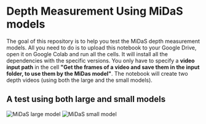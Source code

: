 # Depth Measurement Using MiDaS models
The goal of this repository is to help you test the MiDaS depth measurement models. All you need to do is to upload this notebook to your Google Drive, open it on Google Colab and run all the cells. It will install all the dependencies with the specific versions. You only have to specify a **video input path** in the cell **"Get the frames of a video and save them in the input folder, to use them by the MiDas model"**. The notebook will create two depth videos (using both the large and the small models).

## A test using both large and small models
![MiDaS large model](large_model_depth_measurement.png)
![MiDaS small model](small_model_depth_measurement.png)